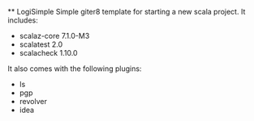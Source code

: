 ** LogiSimple
Simple giter8 template for starting a new scala project. It includes:

* scalaz-core 7.1.0-M3
* scalatest 2.0
* scalacheck 1.10.0

It also comes with the following plugins:

* ls
* pgp
* revolver
* idea
